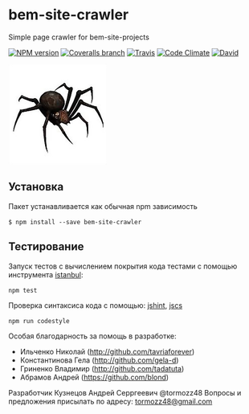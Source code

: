 # bem-site-crawler
Simple page crawler for bem-site-projects

[![NPM version](http://img.shields.io/npm/v/bem-site-crawler.svg?style=flat)](http://www.npmjs.org/package/bem-site-crawler)
[![Coveralls branch](https://img.shields.io/coveralls/bem-site/bem-site-crawler/master.svg)](https://coveralls.io/r/bem-site/bem-site-crawler?branch=master)
[![Travis](https://img.shields.io/travis/bem-site/bem-site-crawler.svg)](https://travis-ci.org/bem-site/bem-site-crawler)
[![Code Climate](https://codeclimate.com/github/bem-site/bem-site-crawler/badges/gpa.svg)](https://codeclimate.com/github/bem-site/bem-site-crawler)
[![David](https://img.shields.io/david/bem-site/bem-site-crawler.svg)](https://david-dm.org/bem-site/bem-site-crawler)

![GitHub Logo](./logo.jpg)

## Установка

Пакет устанавливается как обычная npm зависимость
```
$ npm install --save bem-site-crawler
```

## Тестирование

Запуск тестов с вычислением покрытия кода тестами с помощью инструмента [istanbul](https://www.npmjs.com/package/istanbul):
```
npm test
```

Проверка синтаксиса кода с помощью: 
[jshint](https://www.npmjs.com/package/jshint),
[jscs](https://www.npmjs.com/package/jscs)

```
npm run codestyle
```

Особая благодарность за помощь в разработке:

* Ильченко Николай (http://github.com/tavriaforever)
* Константинова Гела (http://github.com/gela-d)
* Гриненко Владимир (http://github.com/tadatuta)
* Абрамов Андрей (https://github.com/blond)

Разработчик Кузнецов Андрей Серргеевич @tormozz48
Вопросы и предложения присылать по адресу: tormozz48@gmail.com
